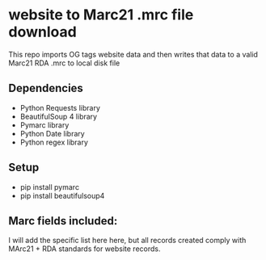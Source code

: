 # website to Marc21 .mrc file download
This repo imports OG tags website data and then writes that data to a valid Marc21 RDA .mrc to local disk file

## Dependencies
* Python Requests library
* BeautifulSoup 4 library
* Pymarc library
* Python Date library
* Python regex library

## Setup
* pip install pymarc
* pip install beautifulsoup4

## Marc fields included:
I will add the specific list here here, but all records created comply with MArc21 + RDA standards for website records.


